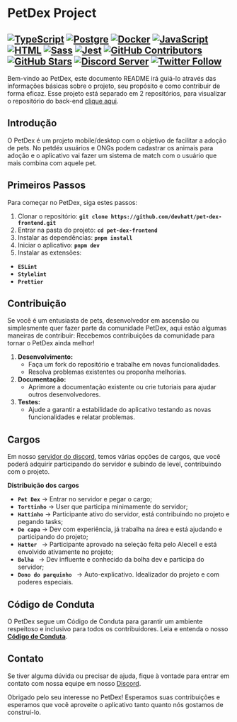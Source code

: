 # PetDex Project

[![TypeScript](https://img.shields.io/badge/TypeScript-3178C6?logo=typescript&logoColor=white)](https://www.typescriptlang.org/)
[![Postgre](https://img.shields.io/badge/PostgreSQL-316192?logo=postgresql&logoColor=white)](https://www.postgresql.org/)
[![Docker](https://img.shields.io/badge/Docker-2496ED?logo=docker&logoColor=white)](https://www.docker.com/)
[![JavaScript](https://img.shields.io/badge/JavaScript-323330?logo=javascript&logoColor=F7DF1E)](https://developer.mozilla.org/pt-BR/docs/Web/JavaScript)
[![HTML](https://img.shields.io/badge/HTML5-E34F26?logo=html5&logoColor=white)](https://developer.mozilla.org/pt-BR/docs/Web/HTML)
[![Sass](https://img.shields.io/badge/Sass-FF69B4?logo=sass&logoColor=white)](https://sass-lang.com/)
[![Jest](https://img.shields.io/badge/Jest-red?logo=jest&logoColor=white)](https://jestjs.io/)
[![GitHub Contributors](https://img.shields.io/github/contributors/devhatt/pet-dex-frontend)](https://github.com/devhatt/pet-dex-frontend/contributors)
[![GitHub Stars](https://img.shields.io/github/stars/devhatt/pet-dex-frontend.svg?style=social&label=Star&maxAge=2592000)](https://github.com/devhatt/pet-dex-frontend/stargazers/)
[![Discord Server](https://img.shields.io/discord/308323056592486420?color=7289DA&label=Discord&logo=discord&logoColor=white)](http://discord.gg/3gsMAEumEd)
[![Twitter Follow](https://img.shields.io/twitter/follow/alecell_?style=social)](https://twitter.com/DevHatt)
--

Bem-vindo ao PetDex, este documento README irá guiá-lo através das informações básicas sobre o projeto, seu propósito e como contribuir de forma eficaz.
Esse projeto está separado em 2 repositórios, para visualizar o repositório do back-end [clique aqui](https://github.com/devhatt/pet-dex-backend).

## **Introdução**

O PetDex é um projeto mobile/desktop com o objetivo de facilitar a adoção de pets. No petdéx usuários e ONGs podem cadastrar os animais para adoção e o aplicativo vai fazer um sistema de match com o usuário que mais combina com aquele pet.

## **Primeiros Passos**

Para começar no PetDex, siga estes passos:

1. Clonar o repositório: **`git clone https://github.com/devhatt/pet-dex-frontend.git`**
2. Entrar na pasta do projeto: **`cd pet-dex-frontend`**
3. Instalar as dependências: **`pnpm install`**
4. Iniciar o aplicativo: **`pnpm dev`**
5. Instalar as extensões:

- **`ESLint`**
- **`Stylelint`**
- **`Prettier`**

## **Contribuição**

Se você é um entusiasta de pets, desenvolvedor em ascensão ou simplesmente quer fazer parte da comunidade PetDex, aqui estão algumas maneiras de contribuir:
Recebemos contribuições da comunidade para tornar o PetDex ainda melhor!

1. **Desenvolvimento:**
   - Faça um fork do repositório e trabalhe em novas funcionalidades.
   - Resolva problemas existentes ou proponha melhorias.
2. **Documentação:**
   - Aprimore a documentação existente ou crie tutoriais para ajudar outros desenvolvedores.
3. **Testes:**
   - Ajude a garantir a estabilidade do aplicativo testando as novas funcionalidades e relatar problemas.

## **Cargos**

Em nosso [servidor do discord](http://discord.gg/3gsMAEumEd), temos várias opções de cargos, que você poderá adquirir participando do servidor e subindo de level, contribuindo com o projeto.

**Distribuição dos cargos**

- **`Pet Dex`** → Entrar no servidor e pegar o cargo;
- **`Torttinho`** → User que participa minimamente do servidor;
- **`Hattinho`** → Participante ativo do servidor, está contribuindo no projeto e pegando tasks;
- **`De capa`** → Dev com experiência, já trabalha na área e está ajudando e participando do projeto;
- **`Hatter `** → Participante aprovado na seleção feita pelo Alecell e está envolvido ativamente no projeto;
- **`Bolha `** → Dev influente e conhecido da bolha dev e participa do servidor;
- **`Dono do parquinho `** → Auto-explicativo. Idealizador do projeto e com poderes especiais.


## **Código de Conduta**

O PetDex segue um Código de Conduta para garantir um ambiente respeitoso e inclusivo para todos os contribuidores. Leia e entenda o nosso **[Código de Conduta](https://github.com/Alecell/octopost/blob/master/CODE_OF_CONDUCT.md)**.

## **Contato**

Se tiver alguma dúvida ou precisar de ajuda, fique à vontade para entrar em contato com nossa equipe em nosso [Discord](http://discord.gg/3gsMAEumEd).

Obrigado pelo seu interesse no PetDex! Esperamos suas contribuições e esperamos que você aproveite o aplicativo tanto quanto nós gostamos de construí-lo.
